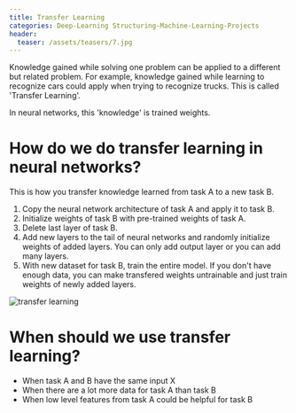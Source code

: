 ```yaml
---
title: Transfer Learning
categories: Deep-Learning Structuring-Machine-Learning-Projects
header:
  teaser: /assets/teasers/7.jpg
---
```


Knowledge gained while solving one problem can be applied to a different but related problem. For example, knowledge gained while learning to recognize cars could apply when trying to recognize trucks. This is called 'Transfer Learning'.

In neural networks, this 'knowledge' is trained weights.

# How do we do transfer learning in neural networks?

This is how you transfer knowledge learned from task A to a new task B.

1. Copy the neural network architecture of task A and apply it to task B.
2. Initialize weights of task B with pre-trained weights of task A.
3. Delete last layer of task B.
4. Add new layers to the tail of neural networks and randomly initialize weights of added layers. You can only add output layer or you can add many layers.
5. With new dataset for task B, train the entire model. If you don't have enough data, you can make transfered weights untrainable and just train weights of newly added layers.

![transfer learning](https://lh3.googleusercontent.com/In4_6XOiB3NZMr_7tgG7nc8kNuJ_ENbDFjzIp75n5PAI-b2m_Nfif3hf3XxKxzQ3TwyjUilUxUNAvPg3r4L4_dBr9lEEwVhVF_cmt3VvytIpNBNG_ky40Xzl4F6I_c-VUxoWKLlYxQ=w2400)

# When should we use transfer learning?

* When task A and B have the same input X
* When there are a lot more data for task A than task B
* When low level features from task A could be helpful for task B

